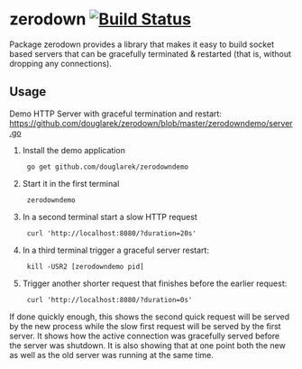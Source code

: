 zerodown [![Build Status](https://secure.travis-ci.org/douglarek/zerodown.png)](https://travis-ci.org/douglarek/zerodown)
=====

Package zerodown provides a library that makes it easy to build socket
based servers that can be gracefully terminated & restarted (that is,
without dropping any connections).

Usage
-----

Demo HTTP Server with graceful termination and restart:
https://github.com/douglarek/zerodown/blob/master/zerodowndemo/server.go

1. Install the demo application

        go get github.com/douglarek/zerodowndemo

2. Start it in the first terminal

        zerodowndemo

3. In a second terminal start a slow HTTP request

        curl 'http://localhost:8080/?duration=20s'

4. In a third terminal trigger a graceful server restart:

        kill -USR2 [zerodowndemo pid]

5. Trigger another shorter request that finishes before the earlier request:

        curl 'http://localhost:8080/?duration=0s'


If done quickly enough, this shows the second quick request will be served by
the new process while the slow first request will be
served by the first server. It shows how the active connection was gracefully
served before the server was shutdown. It is also showing that at one point
both the new as well as the old server was running at the same time.
